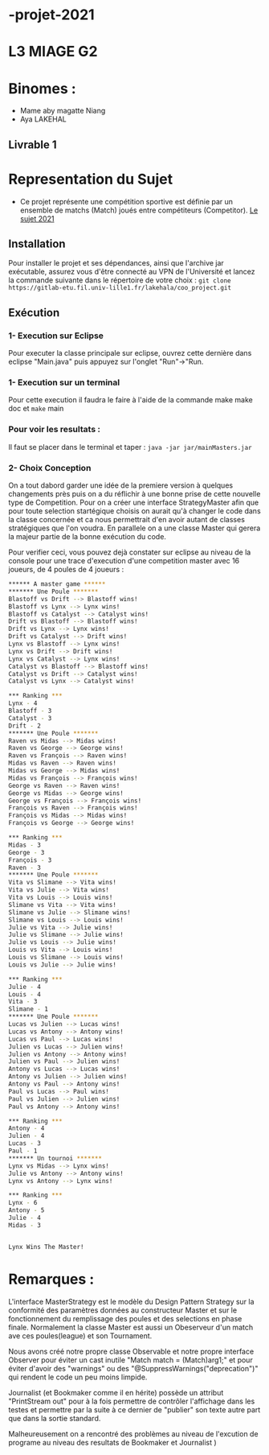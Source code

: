 # -projet-2021 
# L3 MIAGE G2
# Binomes :  

- Mame aby magatte Niang
- Aya LAKEHAL

## Livrable 1

# Representation du Sujet
- Ce projet représente une compétition sportive est définie par un ensemble de matchs (Match) joués entre compétiteurs (Competitor).
[Le sujet 2021](https://www.fil.univ-lille1.fr/~quinton/coo/projet/competitions.pdf)


## Installation 
Pour installer le projet et ses dépendances, ainsi que l'archive jar exécutable, assurez vous d'être connecté au VPN de l'Université et lancez la commande suivante dans le répertoire de votre choix :
`git clone https://gitlab-etu.fil.univ-lille1.fr/lakehala/coo_project.git` 

## Exécution
### 1- Execution sur Eclipse
Pour executer la classe principale sur eclipse, ouvrez cette dernière dans eclipse "Main.java" puis appuyez sur l'onglet "Run"->"Run.
### 1- Execution sur un terminal
Pour cette execution il faudra le faire à l'aide de la commande make make doc et `make` main

### Pour voir les resultats : 
Il faut se placer dans le terminal et taper : `java -jar jar/mainMasters.jar`


### 2- Choix Conception

On a tout dabord garder une idée de la premiere version à quelques changements près puis on a du réflichir à une bonne prise de cette nouvelle type de Competition.
Pour on a créer une interface StrategyMaster afin que pour toute selection startégique choisis on aurait qu'à changer le code dans la classe concernée et ca nous permettrait d'en avoir autant de classes stratégiques que l'on voudra.
En parallele on a une classe Master qui gerera la majeur partie de la bonne exécution du code.

Pour verifier ceci, vous pouvez dejà constater sur eclipse au niveau de la console pour une trace d'execution d'une competition master avec 16 joueurs, de 4 poules de 4 joueurs :

``` bash
****** A master game ******
******* Une Poule *******
Blastoff vs Drift --> Blastoff wins! 
Blastoff vs Lynx --> Lynx wins! 
Blastoff vs Catalyst --> Catalyst wins! 
Drift vs Blastoff --> Blastoff wins! 
Drift vs Lynx --> Lynx wins! 
Drift vs Catalyst --> Drift wins! 
Lynx vs Blastoff --> Lynx wins! 
Lynx vs Drift --> Drift wins! 
Lynx vs Catalyst --> Lynx wins! 
Catalyst vs Blastoff --> Blastoff wins! 
Catalyst vs Drift --> Catalyst wins! 
Catalyst vs Lynx --> Catalyst wins! 

*** Ranking ***
Lynx - 4
Blastoff - 3
Catalyst - 3
Drift - 2
******* Une Poule *******
Raven vs Midas --> Midas wins! 
Raven vs George --> George wins! 
Raven vs François --> Raven wins! 
Midas vs Raven --> Raven wins! 
Midas vs George --> Midas wins! 
Midas vs François --> François wins! 
George vs Raven --> Raven wins! 
George vs Midas --> George wins! 
George vs François --> François wins! 
François vs Raven --> François wins! 
François vs Midas --> Midas wins! 
François vs George --> George wins! 

*** Ranking ***
Midas - 3
George - 3
François - 3
Raven - 3
******* Une Poule *******
Vita vs Slimane --> Vita wins! 
Vita vs Julie --> Vita wins! 
Vita vs Louis --> Louis wins! 
Slimane vs Vita --> Vita wins! 
Slimane vs Julie --> Slimane wins! 
Slimane vs Louis --> Louis wins! 
Julie vs Vita --> Julie wins! 
Julie vs Slimane --> Julie wins! 
Julie vs Louis --> Julie wins! 
Louis vs Vita --> Louis wins! 
Louis vs Slimane --> Louis wins! 
Louis vs Julie --> Julie wins! 

*** Ranking ***
Julie - 4
Louis - 4
Vita - 3
Slimane - 1
******* Une Poule *******
Lucas vs Julien --> Lucas wins! 
Lucas vs Antony --> Antony wins! 
Lucas vs Paul --> Lucas wins! 
Julien vs Lucas --> Julien wins! 
Julien vs Antony --> Antony wins! 
Julien vs Paul --> Julien wins! 
Antony vs Lucas --> Lucas wins! 
Antony vs Julien --> Julien wins! 
Antony vs Paul --> Antony wins! 
Paul vs Lucas --> Paul wins! 
Paul vs Julien --> Julien wins! 
Paul vs Antony --> Antony wins! 

*** Ranking ***
Antony - 4
Julien - 4
Lucas - 3
Paul - 1
******* Un tournoi *******
Lynx vs Midas --> Lynx wins! 
Julie vs Antony --> Antony wins! 
Lynx vs Antony --> Lynx wins! 

*** Ranking ***
Lynx - 6
Antony - 5
Julie - 4
Midas - 3


Lynx Wins The Master!

``` 
Remarques : 
==========

L'interface MasterStrategy est le modèle du Design Pattern Strategy sur la conformité des paramètres données au constructeur Master et sur le fonctionnement du remplissage des poules et des selections en phase finale. 
Normalement la classe Master est aussi un Obeserveur d'un match ave ces poules(league) et son Tournament.

Nous avons créé notre propre classe Observable et notre propre interface Observer pour éviter un cast inutile "Match match = (Match)arg1;" et pour éviter d'avoir des "warnings" ou des "@SuppressWarnings("deprecation")" qui rendent le code un peu moins limpide.

Journalist (et Bookmaker comme il en hérite) possède un attribut "PrintStream out" pour à la fois permettre de contrôler l'affichage dans les testes et permettre par la suite à ce dernier de "publier" son texte autre part que dans la sortie standard.

Malheureusement on a rencontré des problèmes au niveau de l'excution de programe au niveau des resultats de Bookmaker et Journalist )


